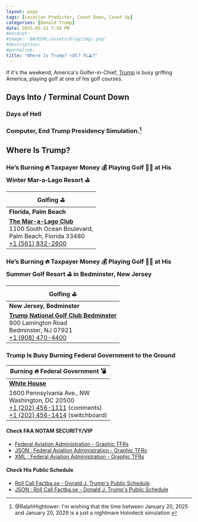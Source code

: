 ```yaml
---
layout: page
tags: [Location Predictor, Count Down, Count Up]
categories: [Donald Trump]
date: 2025-05-31 7:58 PM
#excerpt: ''
#image: 'BASEURL/assets/blog/img/.png'
#description:
#permalink:
title: "Where Is Trump? 🔥DC? FL⛳️?"
---
```



If it's the weekend, America's Golfer-in-Chief, [Trump](https://www.donaldjtrump.com/) is busy grifting America, playing golf at one of his golf courses. 

## Days Into / Terminal Count Down 

<div id="current-time"></div>

### Days of Hell

<div id="daysSince"></div>

### Computer, End Trump Presidency Simulation.[^2025]

<div id="daysRemaining"></div>

[^2025]: @RalphHightower: I'm wishing that the time between January 20, 2025 and January 20, 2029 is a just a nightmare Holodeck[^2029] simulation. 

[^2029]: [Begin Program: The Reality Of Building a Holodeck Today / Star Trek](https://www.startrek.com/news/begin-program-the-reality-of-building-a-holodeck-today)<br />Star Trek: The Next Generation<br />Published May 18, 2021<br />By Becca Caddy

## Where Is Trump?

<div id="golf">

<div id="golf-winter">

<h3> He’s Burning 🔥 Taxpayer Money 💰 Playing Golf 🏌️‍♂️ at His Winter Mar-a-Lago Resort ⛳️</h3>

<table>
    <thead>
        <tr>
            <th>Golfing ⛳️</th>
        </tr>
    </thead>
    <tbody>
        <tr>
            <td><strong>Florida, Palm Beach</strong></td>
        </tr>
        <tr>
            <td><strong><a href="https://www.maralagoclub.com/">The Mar-a-Lago Club</a></strong><br /> 1100 South Ocean Boulevard, <br /> Palm Beach, Florida 33480 <br /> <a href="tel+15618322600">+1 (561) 832-2600</a></td>
        </tr>
    </tbody>
</table>

</div>

<div id="golf-summer">

<h3> He’s Burning 🔥 Taxpayer Money 💰 Playing Golf 🏌️‍♂️ at His Summer Golf Resort ⛳️ in Bedminster,  New Jersey</h3>

<table>
    <thead>
        <tr>
            <th>Golfing ⛳️</th>
        </tr>
    </thead>
        <tbody>
            <tr>
                <td><strong>New Jersey, Bedminster</strong></td>
            </tr>
            <tr>
                <td><strong><a href="https://www.trumpnationalbedminster.com/">Trump National Golf Club Bedminster</a></strong><br />900 Lamington Road <br /> Bedminster, NJ 07921 <br /> <a href="tel:+19084704400">+1 (908) 470-4400</a></td>
            </tr>
    </tbody>
    </table>

</div>

</div>

<div id="burn">

<h3>Trump Is Busy Burning Federal Government to the Ground</h3>

<table>
    <thead>
        <tr>
            <th>Burning 🔥 Federal Government 💣</th>
        </tr>
    </thead>
    <tbody>
        <tr>
            <td><strong><a href="https://www.whitehouse.gov/">White House</a></strong></td>
        </tr>
        <tr>
            <td>1600 Pennsylvania Ave., NW <br /> Washington, DC 20500 <br /> <a href="tel:+12024561111">+1 (202) 456-1111</a> (comments) <br /> <a href="tel:+12024561414">+1 (202) 456-1414</a> (switchboard)</td>
        </tr>
    </tbody>
</table>

</div>

#### Check FAA NOTAM SECURITY/VIP

- [Federal Aviation Administration - Graphic TFRs](https://tfr.faa.gov/tfr3/?page=list)
- [JSON : Federal Aviation Administration - Graphic TFRs](https://tfr.faa.gov/tfr3/export/json)
- [XML : Federal Aviation Administration - Graphic TFRs](https://tfr.faa.gov/tfr3/export/xml)

#### Check His Public Schedule 

- [Roll Call Factba.se - Donald J. Trump's Public Schedule](https://rollcall.com/factbase/trump/topic/calendar/)
- [JSON : Roll Call Factba.se - Donald J. Trump's Public Schedule](https://media-cdn.factba.se/rss/json/trump/calendar-full.json)

<script>

// Set your dates here (year, month (0-based), day, hour, minute)
const startDate = new Date(2025, 0, 19, 0, 0);     // Jan 20, 2025 12:00 PM
const endDate = new Date(2029, 0, 20, 12, 0, 0);      // Jan 20, 2029, 12:00 PM

function getDaysDiff(from, to) {
    // Calculate difference in milliseconds
    const msPerDay = 24 * 60 * 60 * 1000;
    return Math.floor((to - from) / msPerDay);
    }

function fmtPercent(real) {
    const pct = Math.round(real * 10000) / 100;
    percent = pct.toFixed(2);
    return percent;
    }

function showElement(name) { // 1
    const element = document.getElementById(name);
    if (element != null) { // 2
        document.getElementById(name).style.display = 'block';
        } // 2
    } // 1

function hideElement(name) {
    var element = document.getElementById(name);
        if (element != null) {
        element.style.display = 'none';
        }
    }

function setElementText(element, text) {
    document.getElementById(element).textContent =  text;
    }

function updateCounters() {
    showElement('burn');
    showElement('golf');
    const now = new Date();
    setElementText('current-time', now.toString());
    // Set time to noon for today
    now.setHours(12, 0, 0, 0);
    const daysSince = getDaysDiff(startDate, now);
    const daysRemaining = getDaysDiff(now, endDate);
    const daysTotal = getDaysDiff(startDate, endDate);
    const pctTermCompleted = daysSince / daysTotal;
    const pctTermRemaing = daysRemaining / daysTotal;

    setElementText('daysSince', "Days into term: " + (daysSince >= 0 ? daysSince + " days " + fmtPercent(pctTermCompleted) + "%" : "Event is in the future"));
    setElementText('daysRemaining', "Days remaining in term: " + (daysRemaining >= 0 ? daysRemaining + " days " + fmtPercent(pctTermRemaing) + "%" : "Event has passed"));
    }

function trumpGPS(date) { // 1
    now = new Date(date)
    weekDay = now.getDay(); // Sunday = 0

    const holiday = isHoliday(now);
    if (holiday)
        weekDay = 7;
    switch (weekDay) { // 2
        case 0:
        case 6:
        case 7: // out of bounds special: holiday
            showElement('golf');
            hideElement('burn');
            whichGolfHome(date);
            break;
        case 1:
        case 2:
        case 3:
        case 4:
            showElement('burn');
            hideElement('golf');
            break;
        case 5: // special case: check time
            if (now.getHours() > 15) { // 3
                showElement('golf');
                hideElement('burn');
                whichGolfHome(date);
               } // 3
            else { // 3
                showElement('burn');
                hideElement('golf');
                } // 3
            break;
        } // 2
    } // 1

    updateCounters();
    trumpGPS(new Date());

function whichGolfHome(date) {
    showElement("golf");
    hideElement("burn");
    if (isMarALagoOpen(date)) {
        showElement('golf-winter');
        hideElement('golf-summer');
        }
    else {
        showElement('golf-summer');
        hideElement('golf-winter');
        }
    }

function isHoliday(date) {
    retVal = floatingHoliday(date);
    if (! retVal)
        retVal = fixedHoliday(date);
    return (retVal);
    }

//floating holidays (shift to Friday or Monday if on weekend)
//1. New Year's Day (January 1)
//2. Juneteenth National Independence Day (June 19)
//3. Independence Day (July 4)
//4. Veterans Day (November 11)
//5. Christmas Day (December 25)
function floatingHoliday(param) { // 1
    const today = new Date(param);

    shift = 0;
    day = today.getDay();
    switch (day) { //2
        case 0: // Sunday
            shift = 1;
            break;
        case 6: // Saturday
            shift = -1;
            break;
        } //2

    var retVal = false;

    floatDay = new Date(today);
    floatDay.setDate(today.getDate() + shift);
    const month = floatDay.getMonth() + 1; // January = 0
    const weekDay = floatDay.getDay(); // Sunday = 0
    const dateMonth = floatDay.getDate();
    switch (month) { //2
        // January 1 (12/31, 1/2)
        case 1: // January
            retVal = ((dateMonth - shift) == 1 ? true : false);
            break;
        // June 19 (6/18, 6/20)
        case 6: // June
            retVal = ((dateMonth - shift) == 19 ? true : false);
            break;
        // July 4 (7/3, 7/5)
        case 7: // July
            retVal = ((dateMonth - shift) == 4 ? true : false);
            break;
        // November 11 (11/10, 11/12)
        case 11: // November
            retVal = ((dateMonth - shift) == 11 ? true : false);
            break;
        // December 25 (12/24, 12/26, 12/31: NYD)
        case 12: // December
            retVal = ((dateMonth - shift) == 25 ? true : false)
                || ((dateMonth == 31) && (shift == -1) ? true: false);
            break;
        } //2
    return (retVal);
    } //1

//Fixed (fixed day of week)
//1. Birthday of Martin Luther King, Jr. (Third Monday in January) [15-21]
//2. Washington's Birthday (Also known as Presidents Day; third Monday in February) [15-21]
//3. Memorial Day (Last Monday in May) [25-31]
//4. Labor Day (First Monday in September) [01-07]
//5. Columbus Day (Second Monday in October) [08-14]
//6. Thanksgiving Day (Fourth Thursday in November) [22-28]
function fixedHoliday(param) { //1
    retVal = false;
    now = new Date(param);
    const month = now.getMonth() + 1;
    const weekDay = now.getDay(); // Sunday = 0
    const dateMonth = now.getDate();

    if (month != 11) { //2
        switch (weekDay) { //3
            case 1: // Monday
                switch (month) { //4
                    // Birthday of Martin Luther King, Jr. (Third Monday in January) [15-21]
                    case 1: // January
                        // Washington's Birthday (Also known as Presidents Day; third Monday in February) [15-21]
                    case 2: // February
                        retVal = (isBetween(dateMonth, 15, 21));
                    break;
                // Memorial Day (Last Monday in May) [25-31]
                case 5: // May
                    retVal = (isBetween(dateMonth, 25, 31));
                    break;
                // Labor Day (First Monday in September) [01-07]
                case 9: // September
                    retVal = (isBetween(dateMonth, 1, 7));
                    break;
                case 10: // October (Second Monday in October) [08-14]
                // Columbus Day
                    retVal = (isBetween(dateMonth, 8, 14));
                    break;
                    } // 4
            } //3
        } //2
    else if ((month == 11) && (weekDay == 4)) { //2
        // Thanksgiving (Fourth Thursday in November) [22-28]
        retVal = (isBetween(dateMonth, 22, 28));
        } //2
    return (retVal);
    } //1

function isBetween(val, from, to) {
    return ((from <= val) && (val <= to) ? true : false);
    }

function isMarALagoOpen(today) {
    dateToday = new Date(today);
    dateMothersDay = new Date(mothersDay(today));
    dateHalloween = new Date(dateToday.getFullYear(), 9, 31);

    return (isBetween(dateToday, dateMothersDay, dateHalloween) ? false : true);
    }
    
function mothersDay(param) {
    date = new Date(param);
    year = date.getFullYear();
    mayDay = new Date(year, 4, 1);
    weekDay = mayDay.getDay();
//May begins : Second Sunday 
//1:14
//2:13
//3:12
//4:11
//5:10
//6:9
//0:8
    secondSunday = (15 - (weekDay > 0 ? weekDay : 7));
    dateMotherDay = new Date(year, 4, secondSunday);
    return(dateMotherDay);
    }

// <!--
// 01  02  03  04  05  06  07
// 08  09  10  11  12  13  14
// 15  16  17  18  19  20  21
// 22  23  24  25  26  27  28
// 29  30  31

//     01  02  03  04  05  06
// 07  08  09  10  11  12  13
// 14  15  16  17  18  19  20
// 21  22  23  24  25  26  27
// 28  29  30  31

//         01  02  03  04  05
// 06  07  08  09  10  11  12
// 13  14  15  16  17  18  19
// 20  21  22  23  24  25  26
// 27  28  29  30  31

//             01  02  03  04
// 05  06  07  08  09  10  11
// 12  13  14  15  16  17  18
// 19  20  21  22  23  24  25
// 26  27  28  29  30  31

//                 01  02  03
// 04  05  06  07  08  09  10
// 11  12  13  14  15  16  17
// 18  19  20  21  22  23  24
// 25  26  27  28  29  30  31

//                     01  02
// 03  04  05  06  07  08  09
// 10  11  12  13  14  15  16
// 17  18  19  20  21  22  23
// 24  25  26  27  28  29  30
// 31

//                         01
// 02  03  04  05  06  07  08
// 09  10  11  12  13  14  15
// 16  17  18  19  20  21  22
// 23  24  25  26  27  28  29
// 30  31
// -->
</script>
